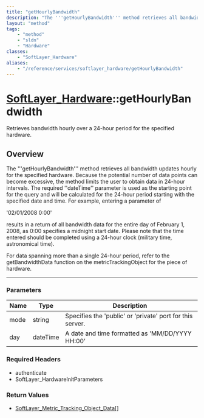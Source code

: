 ```yaml
---
title: "getHourlyBandwidth"
description: "The '''getHourlyBandwidth''' method retrieves all bandwidth updates hourly for the specified hardware. Because the poten... "
layout: "method"
tags:
    - "method"
    - "sldn"
    - "Hardware"
classes:
    - "SoftLayer_Hardware"
aliases:
    - "/reference/services/softlayer_hardware/getHourlyBandwidth"
---
```

# [SoftLayer_Hardware](/reference/services/SoftLayer_Hardware)::getHourlyBandwidth


Retrieves bandwidth hourly over a 24-hour period for the specified hardware.


## Overview 
The '''getHourlyBandwidth''' method retrieves all bandwidth updates hourly for the specified hardware. Because the potential number of data points can become excessive, the method limits the user to obtain data in 24-hour intervals. The required ''dateTime'' parameter is used as the starting point for the query and will be calculated for the 24-hour period starting with the specified date and time. For example, entering a parameter of 

'02/01/2008 0:00' 

results in a return of all bandwidth data for the entire day of February 1, 2008, as 0:00 specifies a midnight start date. Please note that the time entered should be completed using a 24-hour clock (military time, astronomical time). 

For data spanning more than a single 24-hour period, refer to the getBandwidthData function on the metricTrackingObject for the piece of hardware. 

-----

### Parameters 
|Name | Type | Description |
| --- | --- | --- |
|mode| string| Specifies the 'public' or 'private' port for this server.|
|day| dateTime| A date and time formatted as 'MM/DD/YYYY HH:00'|


### Required Headers
* authenticate
* SoftLayer_HardwareInitParameters


### Return Values
* <a href='/reference/datatypes/SoftLayer_Metric_Tracking_Object_Data'>SoftLayer_Metric_Tracking_Object_Data[] </a>




